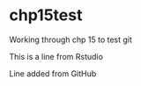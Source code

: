 # chp15test
Working through chp 15 to test git

This is a line from Rstudio

Line added from GitHub

